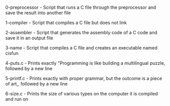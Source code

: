 0-preprocessor - Script that runs a C file through the preprocessor and save the result into another file

1-compiler - Script that compiles a C file but does not link

2-assembler - Script that generates the assembly code of a C code and save it in an output file

3-name - Script that compiles a C file and creates an executable named cisfun

4-puts.c - Prints exactly "Programming is like building a multilingual puzzle, followed by a new line

5-printf.c - Prints exactly with proper grammar, but the outcome is a piece of art,, followed by a new line

6-size.c - Prints the size of various types on the computer it is compiled and run on
